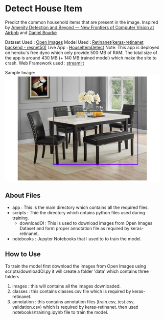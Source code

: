 # Detect House Item

Predict the common household items that are present in the image.
Inspired by [Amenity Detection and Beyond — New Frontiers of Computer Vision at Airbnb](https://medium.com/airbnb-engineering/amenity-detection-and-beyond-new-frontiers-of-computer-vision-at-airbnb-144a4441b72e) and [Daniel Bourke](https://www.mrdbourke.com/42days)

Dataset Used : [Open Images](https://opensource.google/projects/open-images-dataset)
Model Used : [Retinanet(keras-retinanet backend - resnet50)](https://github.com/fizyr/keras-retinanet)
Live App : [HouseItemDetect](https://houseitemdetect.herokuapp.com/)
Note: This app is deployed on heroku's free dyno which only provide 500 MB of RAM. The total size of the app is around 430 MB (+ 140 MB trained model) 
which make the site to crash.
Web Framework used : [streamlit](https://www.streamlit.io/)

Sample Image:
![sample image](https://github.com/rishabhvarshney14/Detect-House-Item/blob/master/sample.png)

## About Files

- app : This is the main directory which contains all the required files.
- scripts : Thie the directory which ontains python files used during training.
    - downloadOI : This is used to download images from Open Images Dataset and form proper annotation file as required by keras-retinanet.
- notebooks : Jupyter Notebooks that I used to to train the model.

## How to Use

To train the model first download the images from Open Images using scripts/downloadOI.py it will create a folder 'data' which contains three folders
1. images : this will contains all the images downloaded.
2. classes : this contains classes.csv file which is required by keras-retinanet.
3. annotation : this contains annotation files (train.csv, test.csv, validation.csv) which is required by keras-retinanet.
then used notebooks/training.ipynb file to train the model.
